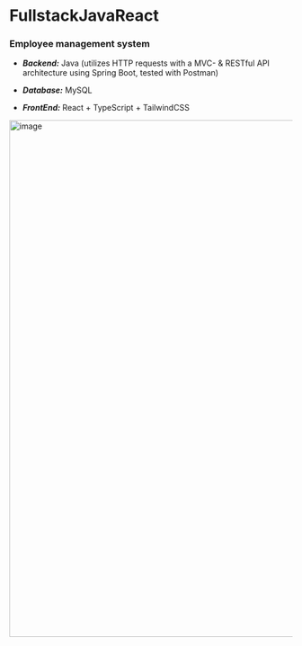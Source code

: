 # FullstackJavaReact
### Employee management system

- ***Backend:*** Java (utilizes HTTP requests with a MVC- & RESTful API architecture using Spring Boot, tested with Postman)

- ***Database:*** MySQL

- ***FrontEnd:*** React + TypeScript + TailwindCSS


<img width="919" alt="image" src="https://github.com/navidasaman/FullstackJavaReact/assets/119083568/74872550-d08a-4c9d-b46c-b7ed19ee7d5a">
